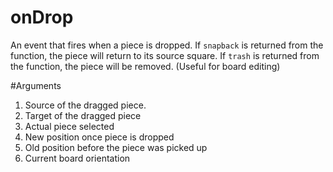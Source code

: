 # onDrop

An event that fires when a piece is dropped. If `snapback` is returned from the function, the piece will return to its source square.
If `trash` is returned from the function, the piece will be removed. (Useful for board editing)

#Arguments 
1. Source of the dragged piece.
2. Target of the dragged piece
3. Actual piece selected
4. New position once piece is dropped
5. Old position before the piece was picked up
6. Current board orientation